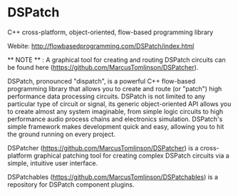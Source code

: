 # DSPatch
C++ cross-platform, object-oriented, flow-based programming library

Webite: http://flowbasedprogramming.com/DSPatch/index.html

** NOTE ** : A graphical tool for creating and routing DSPatch circuits can be found here (https://github.com/MarcusTomlinson/DSPatcher).

DSPatch, pronounced "dispatch", is a powerful C++ flow-based programming library that allows you to create and route (or "patch") high performance data processing circuits. DSPatch is not limited to any particular type of circuit or signal, its generic object-oriented API allows you to create almost any system imaginable, from simple logic circuits to high performance audio process chains and electronics simulation. DSPatch's simple framework makes development quick and easy, allowing you to hit the ground running on every project.

DSPatcher (https://github.com/MarcusTomlinson/DSPatcher) is a cross-platform graphical patching tool for creating complex DSPatch circuits via a simple, intuitive user interface.

DSPatchables (https://github.com/MarcusTomlinson/DSPatchables) is a repository for DSPatch component plugins.
